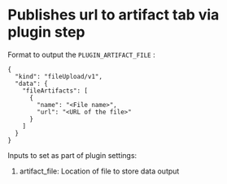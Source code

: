 # Publishes url to artifact tab via plugin step

Format to output the `PLUGIN_ARTIFACT_FILE` :
```
{
  "kind": "fileUpload/v1",
  "data": {
    "fileArtifacts": [
      {
        "name": "<File name>",
        "url": "<URL of the file>"
      }
    ]
  }
}
```


Inputs to set as part of plugin settings:

1. artifact_file: Location of file to store data output

